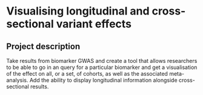 # Visualising longitudinal and cross-sectional variant effects

## Project description
Take results from biomarker GWAS and create a tool that allows researchers to be able to go in an query for a particular biomarker and get a visualisation of the effect on all, or a set, of cohorts, as well as the associated meta-analysis. Add the ability to display longitudinal information alongside cross-sectional results.
